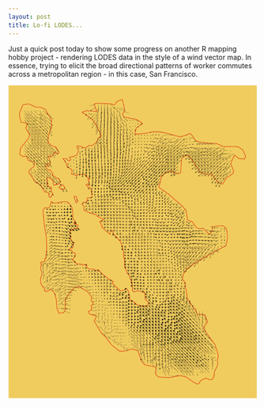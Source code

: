 ```yaml
---
layout: post
title: Lo-fi LODES...
---
```


Just a quick post today to show some progress on another R mapping hobby project - rendering LODES data in the style of a wind vector map. In essence, trying to elicit the broad directional patterns of worker commutes across a metropolitan region - in this case, San Francisco. 

<p align="center">
<img src="../images/sf_svg.svg">
</p>
